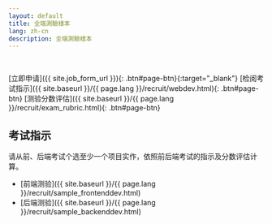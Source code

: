 ```yaml
---
layout: default
title: 全端測驗樣本
lang: zh-cn
description: 全端測驗樣本
---
```




<br>

[立即申请]({{ site.job_form_url }}){: .btn#page-btn}{:target="_blank"}
[检阅考试指示]({{ site.baseurl }}/{{ page.lang }}/recruit/webdev.html){: .btn#page-btn}
[测验分数评估]({{ site.baseurl }}/{{ page.lang }}/recruit/exam_rubric.html){: .btn#page-btn}

## 考试指示

请从前、后端考试个选至少一个项目实作，依照前后端考试的指示及分数评估计算。

* [前端测验]({{ site.baseurl }}/{{ page.lang }}/recruit/sample_frontenddev.html)
* [后端测验]({{ site.baseurl }}/{{ page.lang }}/recruit/sample_backenddev.html)

<br>

